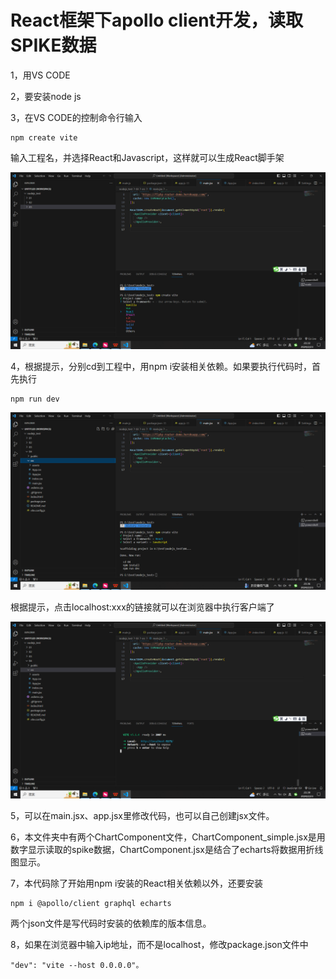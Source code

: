 React框架下apollo client开发，读取SPIKE数据
===
1，用VS CODE

2，要安装node js

3，在VS CODE的控制命令行输入
```
npm create vite
```
输入工程名，并选择React和Javascript，这样就可以生成React脚手架

<img src="imgs/react_framework1.png"/>

4，根据提示，分别cd到工程中，用npm i安装相关依赖。如果要执行代码时，首先执行
```
npm run dev
```

<img src="imgs/react_framework2.png"/>

根据提示，点击localhost:xxx的链接就可以在浏览器中执行客户端了

<img src="imgs/client.png"/>

5，可以在main.jsx、app.jsx里修改代码，也可以自己创建jsx文件。

6，本文件夹中有两个ChartComponent文件，ChartComponent_simple.jsx是用数字显示读取的spike数据，ChartComponent.jsx是结合了echarts将数据用折线图显示。

7，本代码除了开始用npm i安装的React相关依赖以外，还要安装
```
npm i @apollo/client graphql echarts
```
两个json文件是写代码时安装的依赖库的版本信息。

8，如果在浏览器中输入ip地址，而不是localhost，修改package.json文件中
```
"dev": "vite --host 0.0.0.0"。
```
